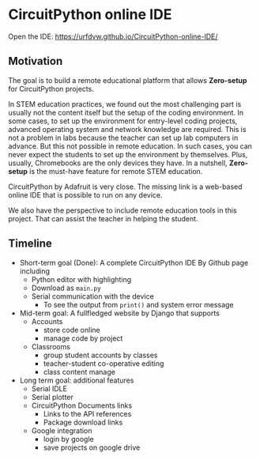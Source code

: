 # CircuitPython online IDE
Open the IDE: https://urfdvw.github.io/CircuitPython-online-IDE/

## Motivation
The goal is to build a remote educational platform that allows **Zero-setup** for CircuitPython projects.

In STEM education practices, we found out the most challenging part is usually not the content itself but the setup of the coding environment. In some cases, to set up the environment for entry-level coding projects, advanced operating system and network knowledge are required. This is not a problem in labs because the teacher can set up lab computers in advance. But this not possible in remote education. In such cases, you can never expect the students to set up the environment by themselves. Plus, usually, Chromebooks are the only devices they have. In a nutshell, **Zero-setup** is the must-have feature for remote STEM education.

CircuitPython by Adafruit is very close. The missing link is a web-based online IDE that is possible to run on any device. 

We also have the perspective to include remote education tools in this project. That can assist the teacher in helping the student.

## Timeline
- Short-term goal (Done): A complete CircuitPython IDE By Github page including
    - Python editor with highlighting
    - Download as `main.py`
    - Serial communication with the device
        - To see the output from `print()` and system error message
- Mid-term goal: A fullfledged website by Django that supports
    - Accounts
        - store code online
        - manage code by project
    - Classrooms
        - group student accounts by classes
        - teacher-student co-operative editing
        - class content manage
- Long term goal: additional features
    - Serial IDLE
    - Serial plotter
    - CircuitPython Documents links
        - Links to the API references
        - Package download links
    - Google integration
        - login by google
        - save projects on google drive
